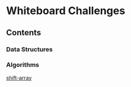 # Whiteboard Challenges

## Contents
### Data Structures

### Algorithms
[shift-array](https://github.com/dsnowb/data-structures-and-algorithms/tree/shift-array/challenges/shift-array)
